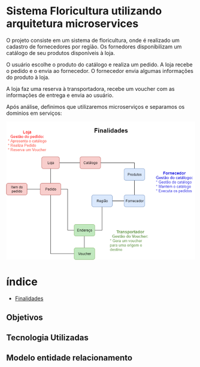 # Sistema Floricultura utilizando arquitetura microservices

  O projeto consiste em um sistema de floricultura, onde é realizado um cadastro de fornecedores por região. Os fornedores disponibilizam  um catálogo de seu produtos disponíveis à loja.
  
  O usuário escolhe o produto do catálogo e realiza um pedido. A loja recebe o pedido e o envia ao fornecedor. O fornecedor envia algumas informações do produto à loja.
  
  A loja faz uma reserva à transportadora, recebe um voucher com as informações de entrega e envia ao usuário.
  
  Após análise, definimos que utilizaremos microserviços e separamos os dominios em serviços:
  
  ![Finalidades](https://github.com/Microservices-Floricultura-Spring-Cloud/documentacao/blob/master/Finalidades.png)
  
  
# índice

* [Finalidades](#finalidades)

## Objetivos

## Tecnologia Utilizadas

## Modelo entidade relacionamento

